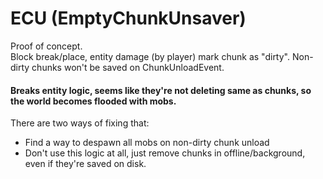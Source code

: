 # ECU (EmptyChunkUnsaver)

Proof of concept.  
Block break/place, entity damage (by player) mark chunk as "dirty". Non-dirty chunks won't be saved on ChunkUnloadEvent.

#### Breaks entity logic, seems like they're not deleting same as chunks, so the world becomes flooded with mobs.
There are two ways of fixing that:
- Find a way to despawn all mobs on non-dirty chunk unload
- Don't use this logic at all, just remove chunks in offline/background, even if they're saved on disk.



